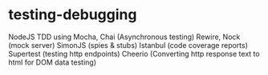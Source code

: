 # testing-debugging
NodeJS TDD using 
Mocha, Chai (Asynchronous testing)
Rewire, Nock (mock server)
SimonJS (spies & stubs)
Istanbul (code coverage reports)
Supertest (testing http endpoints)
Cheerio (Converting http response text to html for DOM data testing)
